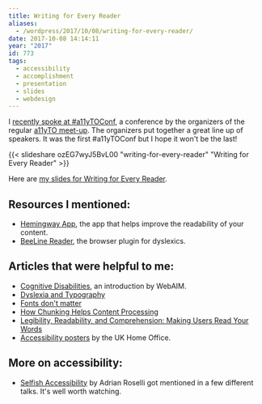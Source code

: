 ```yaml
---
title: Writing for Every Reader
aliases:
  - /wordpress/2017/10/08/writing-for-every-reader/
date: 2017-10-08 14:14:11
year: "2017"
id: 773
tags:
  - accessibility
  - accomplishment
  - presentation
  - slides
  - webdesign
---
```


I [recently spoke at #a11yTOConf](http://conf.a11yto.com/talks#writingForEveryReader), a conference by the organizers of the regular [a11yTO meet-up](https://www.meetup.com/a11yTO/). The organizers put together a great line up of speakers. It was the first #a11yTOConf but I hope it won't be the last!

{{< slideshare ozEG7wyJ5BvL00  "writing-for-every-reader" "Writing for Every Reader" >}}

Here are [my slides for Writing for Every Reader](https://www.slideshare.net/stephaniehobson/writing-for-every-reader/).

## Resources I mentioned:

* [Hemingway App](http://www.hemingwayapp.com/), the app that helps improve the readability of your content.
* [BeeLine Reader](https://beelinereader.com/), the browser plugin for dyslexics.

## Articles that were helpful to me:

* [Cognitive Disabilities](http://webaim.org/articles/cognitive/), an introduction by WebAIM.
* [Dyslexia and Typography](http://csskarma.com/blog/dyslexia-typography)
* [Fonts don't matter](https://axesslab.com/fonts-dont-matter/)
* [How Chunking Helps Content Processing](https://www.nngroup.com/articles/chunking/)
* [Legibility, Readability, and Comprehension: Making Users Read Your Words](https://www.nngroup.com/articles/legibility-readability-comprehension/)
* [Accessibility posters](https://github.com/UKHomeOffice/posters) by the UK Home Office.

## More on accessibility:

* [Selfish Accessibility](http://adrianroselli.com/2017/06/slides-from-wordcamp-europe.html) by Adrian Roselli got mentioned in a few different talks. It's well worth watching.
